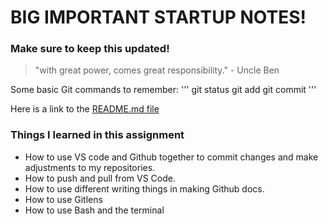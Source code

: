 # BIG IMPORTANT STARTUP NOTES!

### **Make sure to keep this updated!**

> "with great power, comes great responsibility." - Uncle Ben


Some basic Git commands to remember:
'''
git status
git add
git commit
'''

Here is a link to the [README.md file](https://github.com/DapDerDapy/startup/blob/main/README.md)

### Things I learned in this assignment ###

* How to use VS code and Github together to commit changes and make adjustments to my repositories.
* How to push and pull from VS Code.
* How to use different writing things in making Github docs.
* How to use Gitlens
* How to use Bash and the terminal
